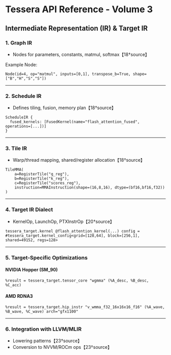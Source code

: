 # Tessera API Reference - Volume 3
## Intermediate Representation (IR) & Target IR

### 1. Graph IR
- Nodes for parameters, constants, matmul, softmax【18†source】

Example Node:
```mlir
Node(id=4, op="matmul", inputs=[0,1], transpose_b=True, shape=["B","H","S","S"])
```

---

### 2. Schedule IR
- Defines tiling, fusion, memory plan【18†source】

```mlir
ScheduleIR {
  fused_kernels: [FusedKernel(name="flash_attention_fused", operations=[...])]
}
```

---

### 3. Tile IR
- Warp/thread mapping, shared/register allocation【18†source】

```mlir
TileMMA(
    a=RegisterTile("q_reg"),
    b=RegisterTile("k_reg"),
    c=RegisterTile("scores_reg"),
    instruction=MMAInstruction(shape=(16,8,16), dtype=(bf16,bf16,f32))
)
```

---

### 4. Target IR Dialect
- KernelOp, LaunchOp, PTXInstrOp【20†source】

```mlir
tessera_target.kernel @flash_attention_kernel(...) config = #tessera_target.kernel_config<grid=[128,64], block=[256,1], shared=49152, regs=128>
```

---

### 5. Target-Specific Optimizations

#### NVIDIA Hopper (SM_90)
```mlir
%result = tessera_target.tensor_core "wgmma" (%A_desc, %B_desc, %C_acc)
```

#### AMD RDNA3
```mlir
%result = tessera_target.hip_instr "v_wmma_f32_16x16x16_f16" (%A_wave, %B_wave, %C_wave) arch="gfx1100"
```

---

### 6. Integration with LLVM/MLIR
- Lowering patterns【23†source】
- Conversion to NVVM/ROCm ops【23†source】
